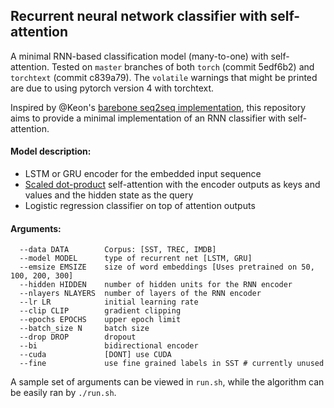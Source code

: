 ## Recurrent neural network classifier with self-attention

A minimal RNN-based classification model (many-to-one) with self-attention.
Tested on `master` branches of both `torch` (commit 5edf6b2) and `torchtext` (commit c839a79). The `volatile` warnings that might be printed are due to using pytorch version 4 with torchtext.

Inspired by @Keon's [barebone seq2seq implementation](https://github.com/keon/seq2seq), this repository aims to provide a minimal implementation of an RNN classifier with self-attention.

#### Model description:
- LSTM or GRU encoder for the embedded input sequence
- [Scaled dot-product](https://arxiv.org/pdf/1706.03762.pdf) self-attention with the encoder outputs as keys and values and the hidden state as the query
- Logistic regression classifier on top of attention outputs

#### Arguments:

```
  --data DATA        Corpus: [SST, TREC, IMDB]
  --model MODEL      type of recurrent net [LSTM, GRU]
  --emsize EMSIZE    size of word embeddings [Uses pretrained on 50, 100, 200, 300]
  --hidden HIDDEN    number of hidden units for the RNN encoder
  --nlayers NLAYERS  number of layers of the RNN encoder
  --lr LR            initial learning rate
  --clip CLIP        gradient clipping
  --epochs EPOCHS    upper epoch limit
  --batch_size N     batch size
  --drop DROP        dropout
  --bi               bidirectional encoder
  --cuda             [DONT] use CUDA
  --fine             use fine grained labels in SST # currently unused
```

A sample set of arguments can be viewed in `run.sh`, while the algorithm can be easily ran by `./run.sh`.
